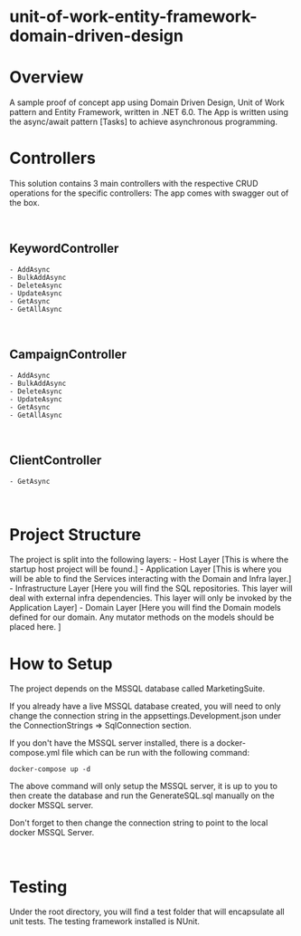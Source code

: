 # unit-of-work-entity-framework-domain-driven-design
<h1>Overview</h1>

A sample proof of concept app using Domain Driven Design, Unit of Work pattern and Entity Framework, written in .NET 6.0. The App is written using the async/await pattern [Tasks] to achieve asynchronous programming.

<h1>Controllers</h1>

This solution contains 3 main controllers with the respective CRUD operations for the specific controllers:
The app comes with swagger out of the box.

<br>
<h2>KeywordController</h2>

    - AddAsync
    - BulkAddAsync
    - DeleteAsync
    - UpdateAsync
    - GetAsync
    - GetAllAsync

<br>
<h2>CampaignController</h2>

    - AddAsync
    - BulkAddAsync
    - DeleteAsync
    - UpdateAsync
    - GetAsync
    - GetAllAsync

<br>
<h2>ClientController</h2>

    - GetAsync

<br>
<h1>Project Structure</h1>
The project is split into the following layers:
- Host Layer [This is where the startup host project will be found.]
- Application Layer [This is where you will be able to find the Services interacting with the Domain and Infra layer.]
- Infrastructure Layer [Here you will find the SQL repositories. This layer will deal with external infra dependencies. This layer will only be invoked by the Application Layer]
- Domain Layer [Here you will find the Domain models defined for our domain. Any mutator methods on the models should be placed here. ]

<br>
<h1>How to Setup</h1>

The project depends on the MSSQL database called MarketingSuite.

If you already have a live MSSQL database created, you will need to only change the connection string in the appsettings.Development.json under the ConnectionStrings => SqlConnection section.

If you don't have the MSSQL server installed, there is a docker-compose.yml file which can be run with the following command:

```
docker-compose up -d
```

The above command will only setup the MSSQL server, it is up to you to then create the database and run the GenerateSQL.sql manually on the docker MSSQL server.

Don't forget to then change the connection string to point to the local docker MSSQL Server.

<br>
<h1>Testing</h1>
Under the root directory, you will find a test folder that will encapsulate all unit tests. The testing framework installed is NUnit.

